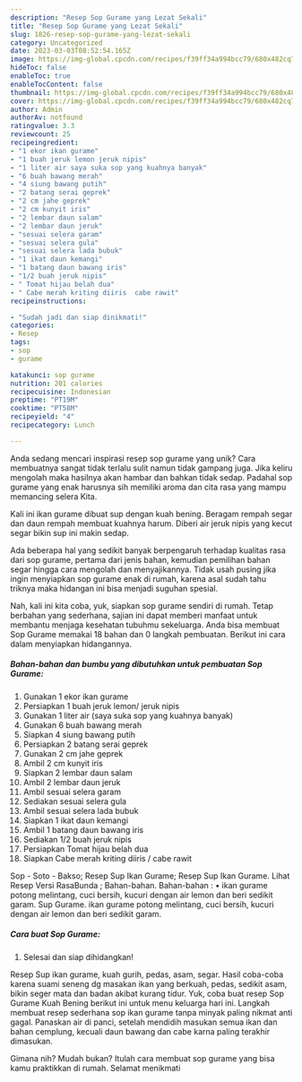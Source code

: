 ```yaml
---
description: "Resep Sop Gurame yang Lezat Sekali"
title: "Resep Sop Gurame yang Lezat Sekali"
slug: 1826-resep-sop-gurame-yang-lezat-sekali
category: Uncategorized
date: 2023-03-03T08:52:54.165Z
image: https://img-global.cpcdn.com/recipes/f39ff34a994bcc79/680x482cq70/sop-gurame-foto-resep-utama.jpg
hideToc: false
enableToc: true
enableTocContent: false
thumbnail: https://img-global.cpcdn.com/recipes/f39ff34a994bcc79/680x482cq70/sop-gurame-foto-resep-utama.jpg
cover: https://img-global.cpcdn.com/recipes/f39ff34a994bcc79/680x482cq70/sop-gurame-foto-resep-utama.jpg
author: Admin
authorAv: notfound
ratingvalue: 3.3
reviewcount: 25
recipeingredient:
- "1 ekor ikan gurame"
- "1 buah jeruk lemon jeruk nipis"
- "1 liter air saya suka sop yang kuahnya banyak"
- "6 buah bawang merah"
- "4 siung bawang putih"
- "2 batang serai geprek"
- "2 cm jahe geprek"
- "2 cm kunyit iris"
- "2 lembar daun salam"
- "2 lembar daun jeruk"
- "sesuai selera garam"
- "sesuai selera gula"
- "sesuai selera lada bubuk"
- "1 ikat daun kemangi"
- "1 batang daun bawang iris"
- "1/2 buah jeruk nipis"
- " Tomat hijau belah dua"
- " Cabe merah kriting diiris  cabe rawit"
recipeinstructions:

- "Sudah jadi dan siap dinikmati!"
categories:
- Resep
tags:
- sop
- gurame

katakunci: sop gurame 
nutrition: 201 calories
recipecuisine: Indonesian
preptime: "PT19M"
cooktime: "PT58M"
recipeyield: "4"
recipecategory: Lunch

---
```





Anda sedang mencari inspirasi resep sop gurame yang unik? Cara membuatnya sangat tidak terlalu sulit namun tidak gampang juga. Jika keliru mengolah maka hasilnya akan hambar dan bahkan tidak sedap. Padahal sop gurame yang enak harusnya sih memiliki aroma dan cita rasa yang mampu memancing selera Kita.





Kali ini ikan gurame dibuat sup dengan kuah bening. Beragam rempah segar dan daun rempah membuat kuahnya harum. Diberi air jeruk nipis yang kecut segar bikin sup ini makin sedap.

Ada beberapa hal yang sedikit banyak berpengaruh terhadap kualitas rasa dari sop gurame, pertama dari jenis bahan, kemudian pemilihan bahan segar hingga cara mengolah dan menyajikannya. Tidak usah pusing jika ingin menyiapkan sop gurame enak di rumah, karena asal sudah tahu triknya maka hidangan ini bisa menjadi suguhan spesial.






Nah, kali ini kita coba, yuk, siapkan sop gurame sendiri di rumah. Tetap berbahan yang sederhana, sajian ini dapat memberi manfaat untuk membantu menjaga kesehatan tubuhmu sekeluarga. Anda bisa membuat Sop Gurame memakai 18 bahan dan 0 langkah pembuatan. Berikut ini cara dalam menyiapkan hidangannya.

<!--inarticleads1-->

##### Bahan-bahan dan bumbu yang dibutuhkan untuk pembuatan Sop Gurame:

1. Gunakan 1 ekor ikan gurame
1. Persiapkan 1 buah jeruk lemon/ jeruk nipis
1. Gunakan 1 liter air (saya suka sop yang kuahnya banyak)
1. Gunakan 6 buah bawang merah
1. Siapkan 4 siung bawang putih
1. Persiapkan 2 batang serai geprek
1. Gunakan 2 cm jahe geprek
1. Ambil 2 cm kunyit iris
1. Siapkan 2 lembar daun salam
1. Ambil 2 lembar daun jeruk
1. Ambil sesuai selera garam
1. Sediakan sesuai selera gula
1. Ambil sesuai selera lada bubuk
1. Siapkan 1 ikat daun kemangi
1. Ambil 1 batang daun bawang iris
1. Sediakan 1/2 buah jeruk nipis
1. Persiapkan  Tomat hijau belah dua
1. Siapkan  Cabe merah kriting diiris / cabe rawit


Sop - Soto - Bakso; Resep Sup Ikan Gurame; Resep Sup Ikan Gurame. Lihat Resep Versi RasaBunda ; Bahan-bahan. Bahan-bahan : • ikan gurame potong melintang, cuci bersih, kucuri dengan air lemon dan beri sedikit garam. Sup Gurame. ikan gurame potong melintang, cuci bersih, kucuri dengan air lemon dan beri sedikit garam. 

<!--inarticleads2-->

##### Cara buat Sop Gurame:


1. Selesai dan siap dihidangkan!

Resep Sup ikan gurame, kuah gurih, pedas, asam, segar. Hasil coba-coba karena suami seneng dg masakan ikan yang berkuah, pedas, sedikit asam, bikin seger mata dan badan akibat kurang tidur. Yuk, coba buat resep Sop Gurame Kuah Bening berikut ini untuk menu keluarga hari ini. Langkah membuat resep sederhana sop ikan gurame tanpa minyak paling nikmat anti gagal. Panaskan air di panci, setelah mendidih masukan semua ikan dan bahan cemplung, kecuali daun bawang dan cabe karna paling terakhir dimasukan. 

Gimana nih? Mudah bukan? Itulah cara membuat sop gurame yang bisa kamu praktikkan di rumah. Selamat menikmati
